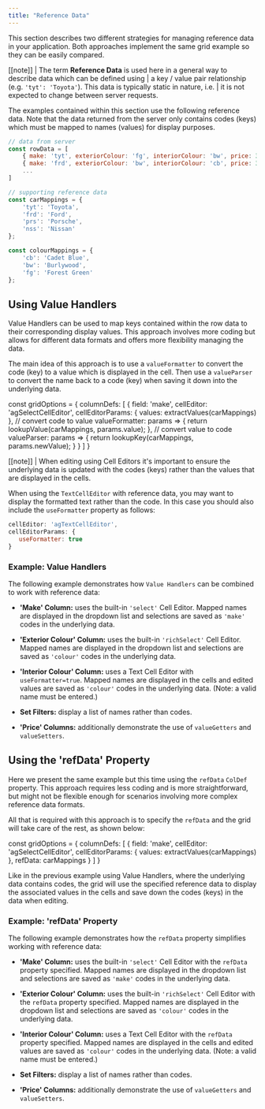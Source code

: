 ```yaml
---
title: "Reference Data"
---
```


This section describes two different strategies for managing reference data in your application. Both approaches implement the same grid example so they can be easily compared.

[[note]]
| The term **Reference Data** is used here in a general way to describe data which can be defined using
| a key / value pair relationship (e.g. `'tyt': 'Toyota'`). This data is typically static in nature, i.e.
| it is not expected to change between server requests.

The examples contained within this section use the following reference data. Note that the data returned from the server only contains codes (keys) which must be mapped to names (values) for display purposes.

```js
// data from server
const rowData = [
    { make: 'tyt', exteriorColour: 'fg', interiorColour: 'bw', price: 35000 },
    { make: 'frd', exteriorColour: 'bw', interiorColour: 'cb', price: 32000 },
    ...
]

// supporting reference data
const carMappings = {
    'tyt': 'Toyota',
    'frd': 'Ford',
    'prs': 'Porsche',
    'nss': 'Nissan'
};

const colourMappings = {
    'cb': 'Cadet Blue',
    'bw': 'Burlywood',
    'fg': 'Forest Green'
};
```

## Using Value Handlers

Value Handlers can be used to map keys contained within the row data to their corresponding display values. This approach involves more coding but allows for different data formats and offers more flexibility managing the data.

The main idea of this approach is to use a `valueFormatter` to convert the code (key) to a value which is displayed in the cell. Then use a `valueParser` to convert the name back to a code (key) when saving it down into the underlying data.

<snippet spaceBetweenProperties="true">
const gridOptions = {
    columnDefs: [
        {
            field: 'make',
            cellEditor: 'agSelectCellEditor',
            cellEditorParams: {
                values: extractValues(carMappings)
            },
            // convert code to value
            valueFormatter: params => { 
                return lookupValue(carMappings, params.value);
            },
            // convert value to code
            valueParser: params => { 
                return lookupKey(carMappings, params.newValue);
            }
        }
    ]
}
</snippet>

[[note]]
| When editing using Cell Editors it's important to ensure the underlying data is updated with the codes (keys) rather than the values that are displayed in the cells.

When using the `TextCellEditor` with reference data, you may want to display the formatted text rather than the code. In this case you should also include the `useFormatter` property as follows:

```js
cellEditor: 'agTextCellEditor',
cellEditorParams: {
   useFormatter: true
}
```

### Example: Value Handlers

The following example demonstrates how `Value Handlers` can be combined to work with reference data:

- **'Make' Column:** uses the built-in `'select'` Cell Editor. Mapped names are displayed in the dropdown list and selections are saved as `'make'` codes in the underlying data.

- **'Exterior Colour' Column:** uses the built-in `'richSelect'` Cell Editor. Mapped names are displayed in the dropdown list and selections are saved as `'colour'` codes in the underlying data.

- **'Interior Colour' Column:** uses a Text Cell Editor with `useFormatter=true`. Mapped names are displayed in the cells and edited values are saved as `'colour'` codes in the underlying data. (Note: a valid name must be entered.)

- **Set Filters:** display a list of names rather than codes.

- **'Price' Columns:** additionally demonstrate the use of `valueGetters` and `valueSetters`.

<grid-example title='Value Handlers' name='ref-data-value-handler' type='generated' options='{ "enterprise": true, "modules": ["clientside", "richselect", "setfilter", "menu", "columnpanel"] }'></grid-example>

## Using the 'refData' Property

Here we present the same example but this time using the `refData` `ColDef` property. This approach requires less coding and is more straightforward, but might not be flexible enough for scenarios involving more complex reference data formats.

<api-documentation source='column-properties/properties.json' section='columns' names='["refData"]'></api-documentation>

All that is required with this approach is to specify the `refData` and the grid will take care of the
rest, as shown below:

<snippet>
const gridOptions = {
    columnDefs: [
        { 
            field: 'make',
            cellEditor: 'agSelectCellEditor',
            cellEditorParams: {
               values: extractValues(carMappings)
            },
            refData: carMappings
        }
    ]
}
</snippet>

Like in the previous example using Value Handlers, where the underlying data contains codes, the grid will use the specified reference data to display the associated values in the cells and save down the codes (keys) in the data when editing.

### Example: 'refData' Property

The following example demonstrates how the `refData` property simplifies working with reference data:

- **'Make' Column:** uses the built-in `'select'` Cell Editor with the `refData` property specified. Mapped names are displayed in the dropdown list and selections are saved as `'make'` codes in the underlying data.

- **'Exterior Colour' Column:** uses the built-in `'richSelect'` Cell Editor with the `refData` property specified. Mapped names are displayed in the dropdown list and selections are saved as `'colour'` codes in the underlying data.

- **'Interior Colour' Column:** uses a Text Cell Editor with the `refData` property specified. Mapped names are displayed in the cells and edited values are saved as `'colour'` codes in the underlying data. (Note: a valid name must be entered.)

- **Set Filters:** display a list of names rather than codes.

- **'Price' Columns:** additionally demonstrate the use of `valueGetters` and `valueSetters`.

<grid-example title='Ref Data Property' name='ref-data-property' type='generated' options='{ "enterprise": true, "modules": ["clientside", "richselect", "setfilter", "menu", "columnpanel"] }'></grid-example>
